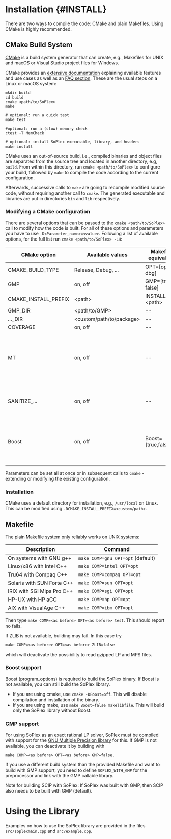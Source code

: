 Installation                     {#INSTALL}
============

There are two ways to compile the code: CMake and plain Makefiles. Using CMake
is highly recommended.


CMake Build System
------------------

[CMake](https://cmake.org/) is a build system generator that can create, e.g.,
Makefiles for UNIX and macOS or Visual Studio project files for Windows.

CMake provides an
[extensive documentation](https://cmake.org/cmake/help/latest/manual/cmake.1.html)
explaining available features and use cases as well as an
[FAQ section](https://cmake.org/Wiki/CMake_FAQ). These are the usual steps on a
Linux or macOS system:

    mkdir build
    cd build
    cmake <path/to/SoPlex>
    make

    # optional: run a quick test
    make test

    #optional: run a (slow) memory check
    ctest -T MemCheck

    # optional: install SoPlex executable, library, and headers
    make install

CMake uses an out-of-source build, i.e., compiled binaries and object files are
separated from the source tree and located in another directory, e.g, `build`.
From within this directory, run `cmake <path/to/SoPlex>` to configure your build,
followed by `make` to compile the code according to the current configuration.

Afterwards, successive calls to `make` are going to recompile modified source code,
without requiring another call to `cmake`. The generated executable and libraries are
put in directories `bin` and `lib` respectively.


### Modifying a CMake configuration

There are several options that can be passed to the `cmake <path/to/SoPlex>` call to
modify how the code is built. For all of these options and parameters you have to
use `-D<Parameter_name>=<value>`. Following a list of available options, for the full
list run `cmake <path/to/SoPlex> -LH`:

| CMake option         | Available values             | Makefile equivalent    | Remarks |
|----------------------|------------------------------|------------------------|---------|
| CMAKE_BUILD_TYPE     | Release, Debug, ...          | OPT=[opt, dbg]         | |
| GMP                  | on, off                      | GMP=[true, false]      | |
| CMAKE_INSTALL_PREFIX | \<path\>                     | INSTALLDIR=\<path\>    | |
| GMP_DIR              | \<path/to/GMP\>              | --                     | |
| ..._DIR              | \<custom/path/to/package\>   | --                     | |
| COVERAGE             | on, off                      | --                     | |
| MT                   | on, off                      | --                     | use static runtime libraries for Visual Studio compiler on Windows |
| SANITIZE_...         | on, off                      | --                     | enable sanitizer in debug mode if available |
| Boost                | on, off                      | Boost=[true,false]     | necessary for the binary, optional for building libsoplex |

Parameters can be set all at once or in subsequent calls to `cmake` - extending
or modifying the existing configuration.


### Installation

CMake uses a default directory for installation, e.g., `/usr/local` on Linux.
This can be modified using `-DCMAKE_INSTALL_PREFIX=<custom/path>`.


Makefile
--------

The plain Makefile system only reliably works on UNIX systems:

Description                | Command
---------------------------|---------
On systems with GNU g++    | `make COMP=gnu OPT=opt` (default)
Linux/x86 with Intel C++   | `make COMP=intel OPT=opt`
Tru64 with Compaq C++      | `make COMP=compaq OPT=opt`
Solaris with SUN Forte C++ | `make COMP=sun OPT=opt`
IRIX with SGI Mips Pro C++ | `make COMP=sgi OPT=opt`
HP-UX with HP aCC          | `make COMP=hp OPT=opt`
AIX with VisualAge C++     | `make COMP=ibm OPT=opt`

Then type `make COMP=<as before> OPT=<as before> test`. This should report no fails.

If ZLIB is not available, building may fail. In this case try

    make COMP=<as before> OPT=<as before> ZLIB=false

which will deactivate the possibility to read gzipped LP and MPS files.

### Boost support

Boost (program_options) is required to build the SoPlex binary. If Boost is not available,
you can still build the SoPlex library. 
- If you are using cmake, use `cmake -DBoost=off`. This will disable compilation and installation of the binary.
- If you are using make, use `make Boost=false makelibfile`. This will build only the SoPlex library without Boost.

### GMP support

For using SoPlex as an exact rational LP solver, SoPlex must be compiled
with support for the [GNU Multiple Precision library](http://www.gmplib.org/)
for this.  If GMP is not available, you can deactivate it by building with

    make COMP=<as before> OPT=<as before> GMP=false.

If you use a different build system than the provided Makefile and want to
build with GMP support, you need to define `SOPLEX_WITH_GMP` for the preprocessor
and link with the GMP callable library.

Note for building SCIP with SoPlex:  If SoPlex was built with GMP, then SCIP
also needs to be built with GMP (default).


Using the Library
=================

Examples on how to use the SoPlex library are provided in the files
`src/soplexmain.cpp` and `src/example.cpp`.
